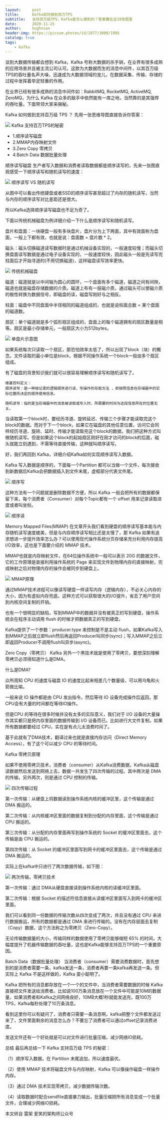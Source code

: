 ```yaml
---
layout:     post
title:      Kafka如何做到百万TPS
subtitle:   支持百万级TPS，Kafka是怎么做到的？答案藏在这10张图里
date:       2020-11-25
author:     hughnian
header-img: https://picsum.photos/id/1077/3000/1995
catalog: true
tags:
    - Kafka
---
```


谈到大数据传输都会想到 Kafka，Kafka 号称大数据的杀手锏，在业界有很多成熟的应用场景并且被主流公司认可。这款为大数据而生的消息中间件，以其百万级TPS的吞吐量名声大噪，迅速成为大数据领域的宠儿，在数据采集、传输、存储的过程中发挥着举足轻重的作用。

在业界已经有很多成熟的消息中间件如：RabbitMQ, RocketMQ, ActiveMQ, ZeroMQ，为什么 Kafka 在众多的敌手中依然能有一席之地，当然靠的是其强悍的吞吐量。下面带领大家来揭秘。

Kafka 如何做到支持百万级 TPS ？
先用一张思维导图直接告诉你答案：

![](/img/2020-11-25-kafka/1.png)
Kafka 支持百万TPS的秘密  
  
- 1.顺序读写磁盘
- 2.MMAP内存映射文件
- 3.Zero Copy 零拷贝
- 4.Batch Data 数据批量处理  


顺序读写磁盘
生产者写入数据和消费者读取数据都是顺序读写的，先来一张图直观感受一下顺序读写和随机读写的速度：  

![](/img/2020-11-25-kafka/2.png)
顺序读写 VS 随机读写  

从图中可以看出传统硬盘或者SSD的顺序读写甚至超过了内存的随机读写，当然与内存的顺序读写对比差距还是很大。

所以Kafka选择顺序读写磁盘也不足为奇了。

下面以传统机械磁盘为例详细介绍一下什么是顺序读写和随机读写。

盘片和盘面：一块硬盘一般有多块盘片，盘片分为上下两面，其中有效面称为盘面，一般上下都有效，也就是说：盘面数 = 盘片数 * 2。

磁头：磁头切换磁道读写数据时是通过机械设备实现的，一般速度较慢；而磁头切换盘面读写数据是通过电子设备实现的，一般速度较快，因此磁头一般是先读写完柱面后才开始寻道的(不用切换磁道)，这样磁盘读写效率更快。

![](/img/2020-11-25-kafka/3.png)
传统机械磁盘  

磁道：磁道就是以中间轴为圆心的圆环，一个盘面有多个磁道，磁道之间有间隙，磁道也就是磁盘存储数据的介质。磁道上布有一层磁介质，通过磁头可以使磁介质的极性转换为数据信号，即磁盘的读，磁盘写刚好与之相反。

柱面：磁盘中不同盘面中半径相同的磁道组成的，也就是说柱面总数 = 某个盘面的磁道数。

扇区：单个磁道就是多个弧形扇区组成的，盘面上的每个磁道拥有的扇区数量是相等。扇区是最小存储单元，一般扇区大小为512bytes。

![](/img/2020-11-25-kafka/4.png)
单盘片示意图  

如果系统每次只读取一个扇区，那恐怕效率太低了，所以出现了block（块）的概念。文件读取的最小单位是block，根据不同操作系统一个block一般由多个扇区组成。

有了磁盘的背景知识我们就可以很容易理解顺序读写和随机读写了。

```
维基百科定义：
顺序读写：是一种按记录的逻辑顺序进行读、写操作的存取方法 ，即按照信息在存储器中的实际位置所决定的顺序使用信息。 

随机读写：指的是当存储器中的消息被读取或写入时，所需要的时间与这段信息所在的位置无关。
```

当读取第一个block时，要经历寻道、旋转延迟、传输三个步骤才能读取完这个block的数据。而对于下一个block，如果它在磁盘的其他任意位置，访问它会同样经历寻道、旋转、延时、传输才能读取完这个block的数据，我们把这种方式叫做随机读写。但是如果这个block的起始扇区刚好在刚才访问的block的后面，磁头就能立刻遇到，不需等待直接传输，这种就叫顺序读写。

好，我们再回到 Kafka，详细介绍Kafka如何实现顺序读写入数据。

Kafka 写入数据是顺序的，下面每一个Partition 都可以当做一个文件，每次接收到新数据后Kafka会把数据插入到文件末尾，虚框部分代表文件尾。

![](/img/2020-11-25-kafka/5.png)
顺序写  


这种方法有一个问题就是删除数据不方便，所以 Kafka 一般会把所有的数据都保留下来，每个消费者（Consumer）对每个Topic都有一个 offset 用来记录读取进度或者叫坐标。

![](/img/2020-11-25-kafka/6.png)
顺序读  

Memory Mapped Files(MMAP)
在文章开头我们看到硬盘的顺序读写基本能与内存随机读写速度媲美，但是与内存顺序读写相比还是太慢了，那 Kafka 如果有追求想进一步提升效率怎么办？可以使用现代操作系统分页存储来充分利用内存提高I/O效率，这也是下面要介绍的 MMAP 技术。

MMAP也就是内存映射文件，在64位操作系统中一般可以表示 20G 的数据文件，它的工作原理是直接利用操作系统的 Page 来实现文件到物理内存的直接映射，完成映射之后对物理内存的操作会被同步到硬盘上。  

![](/img/2020-11-25-kafka/7.png)
MMAP原理   

通过MMAP技术进程可以像读写硬盘一样读写内存（逻辑内存），不必关心内存的大小，因为有虚拟内存兜底。这种方式可以获取很大的I/O提升，省去了用户空间到内核空间复制的开销。

也有一个很明显的缺陷，写到MMAP中的数据并没有被真正的写到硬盘，操作系统会在程序主动调用 flush 的时候才把数据真正的写到硬盘。

Kafka提供了一个参数：producer.type 来控制是不是主动 flush，如果Kafka写入到MMAP之后就立即flush然后再返回Producer叫同步(sync)；写入MMAP之后立即返回Producer不调用flush叫异步(async)。

Zero Copy（零拷贝）
Kafka 另外一个黑技术就是使用了零拷贝，要想深刻理解零拷贝必须得知道什么是DMA。

什么是DMA?

众所周知 CPU 的速度与磁盘 IO 的速度比起来相差几个数量级，可以用乌龟和火箭做比喻。

一般来说 IO 操作都是由 CPU 发出指令，然后等待 IO 设备完成操作后返回，那CPU会有大量的时间都在等待IO操作。

但是CPU 的等待在很多时候并没有太多的实际意义，我们对于 I/O 设备的大量操作其实都只是把内存里面的数据传输到 I/O 设备而已。比如进行大文件复制，如果所有数据都要经过 CPU，实在是有点儿太浪费时间了。

基于此就有了DMA技术，翻译过来也就是直接内存访问（Direct Memory Access），有了这个可以减少 CPU 的等待时间。

Kafka 零拷贝原理

如果不使用零拷贝技术，消费者（consumer）从Kafka消费数据，Kafka从磁盘读数据然后发送到网络上去，数据一共发生了四次传输的过程。其中两次是 DMA 的传输，另外两次，则是通过 CPU 控制的传输。

![](/img/2020-11-25-kafka/8.png)
四次传输过程   

第一次传输：从硬盘上将数据读到操作系统内核的缓冲区里，这个传输是通过 DMA 搬运的。

第二次传输：从内核缓冲区里面的数据复制到分配的内存里面，这个传输是通过 CPU 搬运的。

第三次传输：从分配的内存里面再写到操作系统的 Socket 的缓冲区里面去，这个传输是由 CPU 搬运的。

第四次传输：从 Socket 的缓冲区里面写到网卡的缓冲区里面去，这个传输是通过 DMA 搬运的。

实际上在kafka中只进行了两次数据传输，如下图：  

![](/img/2020-11-25-kafka/9.png)
两次传输，零拷贝技术   

第一次传输：通过 DMA从硬盘直接读到操作系统内核的读缓冲区里面。

第二次传输：根据 Socket 的描述符信息直接从读缓冲区里面写入到网卡的缓冲区里面。

我们可以看到同一份数据的传输次数从四次变成了两次，并且没有通过 CPU 来进行数据搬运，所有的数据都是通过 DMA 来进行传输的。没有在内存层面去复制（Copy）数据，这个方法称之为零拷贝（Zero-Copy）。

无论传输数据量的大小，传输同样的数据使用了零拷贝能够缩短 65% 的时间，大幅度提升了机器传输数据的吞吐量，这也是Kafka能够支持百万TPS的一个重要原因。

Batch Data（数据批量处理）
当消费者（consumer）需要消费数据时，首先想到的是消费者需要一条，kafka发送一条，消费者再要一条kafka再发送一条。但实际上 Kafka 不是这样做的，Kafka 耍小聪明了。

Kafka 把所有的消息都存放在一个一个的文件中，当消费者需要数据的时候 Kafka 直接把文件发送给消费者。比如说100万条消息放在一个文件中可能是10M的数据量，如果消费者和Kafka之间网络良好，10MB大概1秒就能发送完，既100万TPS，Kafka每秒处理了10万条消息。

看到这里你可以有疑问了，消费者只需要一条消息啊，kafka把整个文件都发送过来了，文件里面剩余的消息怎么办？不要忘了消费者可以通过offset记录消费进度。

发送文件还有一个好处就是可以对文件进行批量压缩，减少网络IO损耗。

总结
最后再总结一下 Kafka 支持百万级 TPS 的秘密：

（1）顺序写入数据，在 Partition 末尾追加，所以速度最优。

（2）使用 MMAP 技术将磁盘文件与内存映射，Kafka 可以像操作磁盘一样操作内存。

（3）通过 DMA 技术实现零拷贝，减少数据传输次数。

（4）读取数据时配合sendfile直接暴力输出，批量压缩把所有消息变成一个批量文件，合理减少网络IO损耗。

本文转自  雷架 爱笑的架构师公众号 